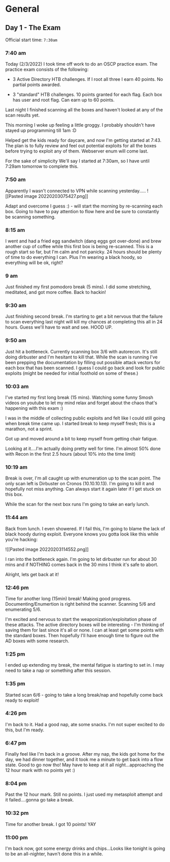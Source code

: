 # General
## Day 1  - The Exam

Official start time: `7:30am`

### 7:40 am

Today (2/3/2022) I took time off work to do an OSCP practice exam.
The practice exam consists of the following:
 
 - 3 Active Directory HTB challenges. If I root all three I earn 40 points. No partial points awarded.
 
 - 3 "standard" HTB challenges. 10 points granted for each flag. Each box has user and root flag. Can earn up to 60 points.

Last night I finished scanning all the boxes and haven't looked at any of the scan results yet.

This morning I woke up feeling a little groggy. I probably shouldn't have stayed up programming till 1am :D

Helped get the kids ready for daycare, and now I'm getting started at 7:43.
The plan is to fully review and feel out potential exploits for all the boxes before trying to exploit any of them. Webserver enum will come last.

For the sake of simplicity We'll say I started at 7:30am, so I have until 7:29am tomorrow to complete this.


### 7:50 am

Apparently I wasn't connected to VPN while scanning yesterday.....
![[Pasted image 20220203075427.png]]

Adapt and overcome I guess :) - will start the morning by re-scanning each box. Going to have to pay attention to flow here and be sure to constantly be scanning something.

### 8:15 am

I went and had a fried egg sandwitch (dang eggs got over-done) and brew another cup of coffee while this first box is being re-scanned. This is a rough start so far, but I'm calm and not panicky. 24 hours should be plenty of time to do everything I can. Plus I'm wearing a black hoody, so everything will be ok, right?

### 9 am

Just finished my first pomodoro break (5 mins). I did some stretching, meditated, and got more coffee. Back to hackin!


### 9:30 am

Just finishing second break. I'm starting to get a bit nervous that the failure to scan everything last night will kill my chances at completing this all in 24 hours. Guess we'll have to wait and see. HOOD UP.

### 9:50 am

Just hit a bottleneck. Currently scanning box 3/6 with autorecon. It's still doing dirbuster and I'm hesitant to kill that. While the scan is running I've been prepping the documentation by filling out possible attack vectors for each box that has been scanned. I guess I could go back and look for public exploits (might be needed for initial foothold on some of these.)


### 10:03 am

I've started my first long break (15 mins). Watching some funny Smosh videos on youtube to let my mind relax and forget about the chaos that's happening with this exam :)

I was in the middle of collecting public exploits and felt like I could still going when break time came up. I started break to keep myself fresh; this is a marathon, not a sprint.

Got up and moved around a bit to keep myself from getting chair fatigue.

Looking at it....I'm actually doing pretty well for time. I'm almost 50% done with Recon in the first 2.5 hours (about 10% into the time limit)

### 10:19 am

Break is over, I'm all caught up with enumeration up to the scan point. The only scan left is Dirbuster on Cronos (10.10.10.13). I'm going to kill it and hopefully not miss anything. Can always start it again later if I get stuck on this box.

While the scan for the next box runs I'm going to take an early lunch.

### 11:44 am

Back from lunch. I even showered. If I fail this, I'm going to blame the lack of black hoody during exploit. Everyone knows you gotta look like this while you're hacking:

![[Pasted image 20220203114552.png]]

I ran into the bottleneck again. I'm going to let dirbuster run for about 30 mins and if NOTHING comes back in the 30 mins I think it's safe to abort.

Alright, lets get back at it!


### 12:46 pm

Time for another long (15min) break! Making good progress. Documenting/Enumertion is right behind the scanner. Scanning 5/6 and enumerating 5/6.

I'm excited and nervous to start the weaponization/exploitation phase of these attacks. The active directory boxes will be interesting - I'm thinking of saving them for last since it's all or none. I can at least get some points with the standard boxes. Then hopefully I'll have enough time to figure out the AD boxes with some research.


### 1:25 pm

I ended up extending my break, the mental fatigue is starting to set in. I may need to take a nap or something after this session.

### 1:35 pm

Started scan 6/6 - going to take a long break/nap and hopefully come back ready to exploit!

### 4:26 pm

I'm back to it. Had a good nap, ate some snacks. I'm not super excited to do this, but I'm ready.

### 6:47 pm

Finally feel like I'm back in a groove. After my nap, the kids got home for the day, we had dinner together, and it took me a minute to get back into a flow state. Good to go now tho! May have to keep at it all night...approaching the 12 hour mark with no points yet :)

### 8:04 pm

Past the 12 hour mark. Still no points. I just used my metasploit attempt and it failed....gonna go take a break.

### 10:32 pm

Time for another break. I got 10 points! YAY


### 11:00 pm

I'm back now, got some energy drinks and chips...Looks like tonight is going to be an all-nighter, havn't done this in a while.